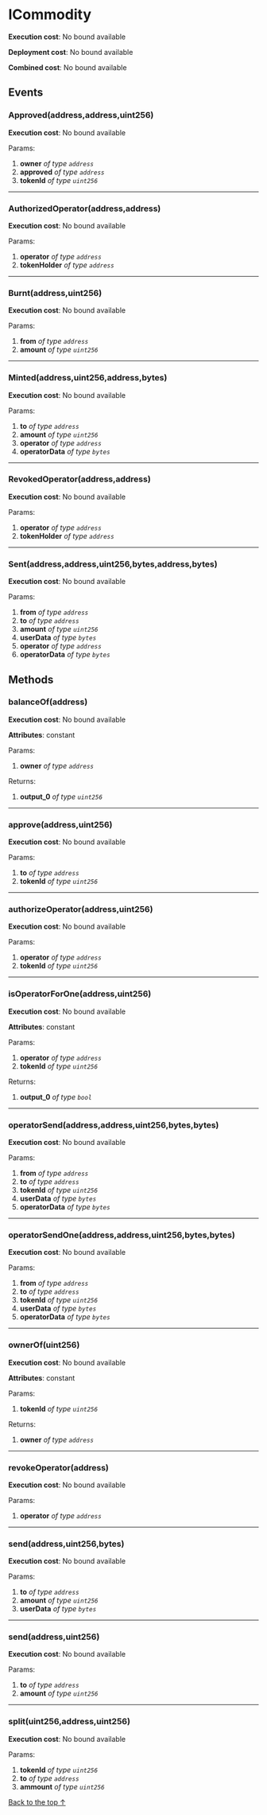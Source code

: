 # ICommodity


**Execution cost**: No bound available

**Deployment cost**: No bound available

**Combined cost**: No bound available


## Events
### Approved(address,address,uint256)


**Execution cost**: No bound available


Params:

1. **owner** *of type `address`*
2. **approved** *of type `address`*
3. **tokenId** *of type `uint256`*

--- 
### AuthorizedOperator(address,address)


**Execution cost**: No bound available


Params:

1. **operator** *of type `address`*
2. **tokenHolder** *of type `address`*

--- 
### Burnt(address,uint256)


**Execution cost**: No bound available


Params:

1. **from** *of type `address`*
2. **amount** *of type `uint256`*

--- 
### Minted(address,uint256,address,bytes)


**Execution cost**: No bound available


Params:

1. **to** *of type `address`*
2. **amount** *of type `uint256`*
3. **operator** *of type `address`*
4. **operatorData** *of type `bytes`*

--- 
### RevokedOperator(address,address)


**Execution cost**: No bound available


Params:

1. **operator** *of type `address`*
2. **tokenHolder** *of type `address`*

--- 
### Sent(address,address,uint256,bytes,address,bytes)


**Execution cost**: No bound available


Params:

1. **from** *of type `address`*
2. **to** *of type `address`*
3. **amount** *of type `uint256`*
4. **userData** *of type `bytes`*
5. **operator** *of type `address`*
6. **operatorData** *of type `bytes`*


## Methods
### balanceOf(address)


**Execution cost**: No bound available

**Attributes**: constant


Params:

1. **owner** *of type `address`*

Returns:


1. **output_0** *of type `uint256`*

--- 
### approve(address,uint256)


**Execution cost**: No bound available


Params:

1. **to** *of type `address`*
2. **tokenId** *of type `uint256`*


--- 
### authorizeOperator(address,uint256)


**Execution cost**: No bound available


Params:

1. **operator** *of type `address`*
2. **tokenId** *of type `uint256`*


--- 
### isOperatorForOne(address,uint256)


**Execution cost**: No bound available

**Attributes**: constant


Params:

1. **operator** *of type `address`*
2. **tokenId** *of type `uint256`*

Returns:


1. **output_0** *of type `bool`*

--- 
### operatorSend(address,address,uint256,bytes,bytes)


**Execution cost**: No bound available


Params:

1. **from** *of type `address`*
2. **to** *of type `address`*
3. **tokenId** *of type `uint256`*
4. **userData** *of type `bytes`*
5. **operatorData** *of type `bytes`*


--- 
### operatorSendOne(address,address,uint256,bytes,bytes)


**Execution cost**: No bound available


Params:

1. **from** *of type `address`*
2. **to** *of type `address`*
3. **tokenId** *of type `uint256`*
4. **userData** *of type `bytes`*
5. **operatorData** *of type `bytes`*


--- 
### ownerOf(uint256)


**Execution cost**: No bound available

**Attributes**: constant


Params:

1. **tokenId** *of type `uint256`*

Returns:


1. **owner** *of type `address`*

--- 
### revokeOperator(address)


**Execution cost**: No bound available


Params:

1. **operator** *of type `address`*


--- 
### send(address,uint256,bytes)


**Execution cost**: No bound available


Params:

1. **to** *of type `address`*
2. **amount** *of type `uint256`*
3. **userData** *of type `bytes`*


--- 
### send(address,uint256)


**Execution cost**: No bound available


Params:

1. **to** *of type `address`*
2. **amount** *of type `uint256`*


--- 
### split(uint256,address,uint256)


**Execution cost**: No bound available


Params:

1. **tokenId** *of type `uint256`*
2. **to** *of type `address`*
3. **ammount** *of type `uint256`*


[Back to the top ↑](#icommodity)
